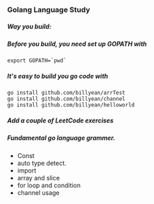 ### Golang Language Study

##### Way you build:
##### Before you build, you need set up GOPATH with
```
export GOPATH=`pwd`
```
##### It's easy to build you go code with
```
go install github.com/billyean/arrTest
go install github.com/billyean/channel
go install github.com/billyean/helloworld
```
##### Add a couple of LeetCode exercises
##### Fundamental go language grammer.
* Const
* auto type detect.
* import
* array and slice
* for loop and condition
* channel usage

